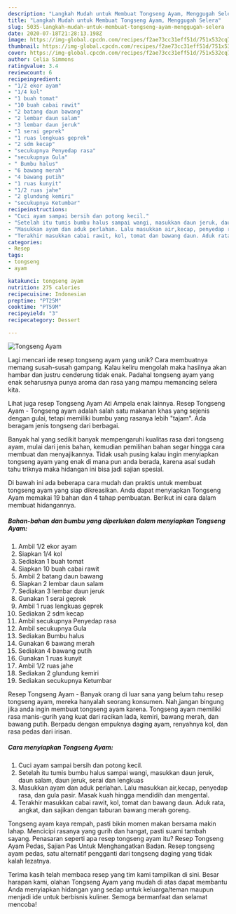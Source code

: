 ```yaml
---
description: "Langkah Mudah untuk Membuat Tongseng Ayam, Menggugah Selera"
title: "Langkah Mudah untuk Membuat Tongseng Ayam, Menggugah Selera"
slug: 5035-langkah-mudah-untuk-membuat-tongseng-ayam-menggugah-selera
date: 2020-07-18T21:28:13.198Z
image: https://img-global.cpcdn.com/recipes/f2ae73cc31eff51d/751x532cq70/tongseng-ayam-foto-resep-utama.jpg
thumbnail: https://img-global.cpcdn.com/recipes/f2ae73cc31eff51d/751x532cq70/tongseng-ayam-foto-resep-utama.jpg
cover: https://img-global.cpcdn.com/recipes/f2ae73cc31eff51d/751x532cq70/tongseng-ayam-foto-resep-utama.jpg
author: Celia Simmons
ratingvalue: 3.4
reviewcount: 6
recipeingredient:
- "1/2 ekor ayam"
- "1/4 kol"
- "1 buah tomat"
- "10 buah cabai rawit"
- "2 batang daun bawang"
- "2 lembar daun salam"
- "3 lembar daun jeruk"
- "1 serai geprek"
- "1 ruas lengkuas geprek"
- "2 sdm kecap"
- "secukupnya Penyedap rasa"
- "secukupnya Gula"
- " Bumbu halus"
- "6 bawang merah"
- "4 bawang putih"
- "1 ruas kunyit"
- "1/2 ruas jahe"
- "2 glundung kemiri"
- "secukupnya Ketumbar"
recipeinstructions:
- "Cuci ayam sampai bersih dan potong kecil."
- "Setelah itu tumis bumbu halus sampai wangi, masukkan daun jeruk, daun salam, daun jeruk, serai dan lengkuas"
- "Masukkan ayam dan aduk perlahan. Lalu masukkan air,kecap, penyedap rasa, dan gula pasir. Masak kuah hingga mendidih dan mengental."
- "Terakhir masukkan cabai rawit, kol, tomat dan bawang daun. Aduk rata, angkat, dan sajikan dengan taburan bawang merah goreng."
categories:
- Resep
tags:
- tongseng
- ayam

katakunci: tongseng ayam 
nutrition: 275 calories
recipecuisine: Indonesian
preptime: "PT25M"
cooktime: "PT59M"
recipeyield: "3"
recipecategory: Dessert

---
```



![Tongseng Ayam](https://img-global.cpcdn.com/recipes/f2ae73cc31eff51d/751x532cq70/tongseng-ayam-foto-resep-utama.jpg)

Lagi mencari ide resep tongseng ayam yang unik? Cara membuatnya memang susah-susah gampang. Kalau keliru mengolah maka hasilnya akan hambar dan justru cenderung tidak enak. Padahal tongseng ayam yang enak seharusnya punya aroma dan rasa yang mampu memancing selera kita.

Lihat juga resep Tongseng Ayam Ati Ampela enak lainnya. Resep Tongseng Ayam - Tongseng ayam adalah salah satu makanan khas yang sejenis dengan gulai, tetapi memiliki bumbu yang rasanya lebih &#34;tajam&#34;. Ada beragam jenis tongseng dari berbagai.

Banyak hal yang sedikit banyak mempengaruhi kualitas rasa dari tongseng ayam, mulai dari jenis bahan, kemudian pemilihan bahan segar hingga cara membuat dan menyajikannya. Tidak usah pusing kalau ingin menyiapkan tongseng ayam yang enak di mana pun anda berada, karena asal sudah tahu triknya maka hidangan ini bisa jadi sajian spesial.


Di bawah ini ada beberapa cara mudah dan praktis untuk membuat tongseng ayam yang siap dikreasikan. Anda dapat menyiapkan Tongseng Ayam memakai 19 bahan dan 4 tahap pembuatan. Berikut ini cara dalam membuat hidangannya.

<!--inarticleads1-->

##### Bahan-bahan dan bumbu yang diperlukan dalam menyiapkan Tongseng Ayam:

1. Ambil 1/2 ekor ayam
1. Siapkan 1/4 kol
1. Sediakan 1 buah tomat
1. Siapkan 10 buah cabai rawit
1. Ambil 2 batang daun bawang
1. Siapkan 2 lembar daun salam
1. Sediakan 3 lembar daun jeruk
1. Gunakan 1 serai geprek
1. Ambil 1 ruas lengkuas geprek
1. Sediakan 2 sdm kecap
1. Ambil secukupnya Penyedap rasa
1. Ambil secukupnya Gula
1. Sediakan  Bumbu halus
1. Gunakan 6 bawang merah
1. Sediakan 4 bawang putih
1. Gunakan 1 ruas kunyit
1. Ambil 1/2 ruas jahe
1. Sediakan 2 glundung kemiri
1. Sediakan secukupnya Ketumbar


Resep Tongseng Ayam - Banyak orang di luar sana yang belum tahu resep tongseng ayam, mereka hanyalah seorang konsumen. Nah,jangan bingung jika anda ingin membuat tongseng ayam karena. Tongseng ayam memiliki rasa manis-gurih yang kuat dari racikan lada, kemiri, bawang merah, dan bawang putih. Berpadu dengan empuknya daging ayam, renyahnya kol, dan rasa pedas dari irisan. 

<!--inarticleads2-->

##### Cara menyiapkan Tongseng Ayam:

1. Cuci ayam sampai bersih dan potong kecil.
1. Setelah itu tumis bumbu halus sampai wangi, masukkan daun jeruk, daun salam, daun jeruk, serai dan lengkuas
1. Masukkan ayam dan aduk perlahan. Lalu masukkan air,kecap, penyedap rasa, dan gula pasir. Masak kuah hingga mendidih dan mengental.
1. Terakhir masukkan cabai rawit, kol, tomat dan bawang daun. Aduk rata, angkat, dan sajikan dengan taburan bawang merah goreng.


Tongseng ayam kaya rempah, pasti bikin momen makan bersama makin lahap. Mencicipi rasanya yang gurih dan hangat, pasti suami tambah sayang. Penasaran seperti apa resep tongseng ayam itu? Resep Tongseng Ayam Pedas, Sajian Pas Untuk Menghangatkan Badan. Resep tongseng ayam pedas, satu alternatif pengganti dari tongseng daging yang tidak kalah lezatnya. 

Terima kasih telah membaca resep yang tim kami tampilkan di sini. Besar harapan kami, olahan Tongseng Ayam yang mudah di atas dapat membantu Anda menyiapkan hidangan yang sedap untuk keluarga/teman maupun menjadi ide untuk berbisnis kuliner. Semoga bermanfaat dan selamat mencoba!
